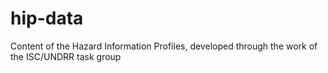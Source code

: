 # hip-data
Content of the Hazard Information Profiles, developed through the work of the ISC/UNDRR task group
